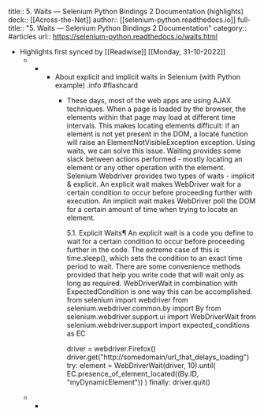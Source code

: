 title:: 5. Waits — Selenium Python Bindings 2 Documentation (highlights)
deck:: [[Across-the-Net]]
author:: [[selenium-python.readthedocs.io]]
full-title:: "5. Waits — Selenium Python Bindings 2 Documentation"
category:: #articles
url:: https://selenium-python.readthedocs.io/waits.html

- Highlights first synced by [[Readwise]] [[Monday, 31-10-2022]]
	- -
		- About explicit and implicit waits in Selenium (with Python example) .info #flashcard
			- These days, most of the web apps are using AJAX techniques.  When a page is
			  loaded by the browser, the elements within that page may load at different time
			  intervals.  This makes locating elements difficult: if an element is not yet
			  present in the DOM, a locate function will raise an ElementNotVisibleException
			  exception.  Using waits, we can solve this issue.  Waiting provides some slack
			  between actions performed - mostly locating an element or any other operation
			  with the element.
			  Selenium Webdriver provides two types of waits - implicit & explicit.  An
			  explicit wait makes WebDriver wait for a certain condition to occur before
			  proceeding further with execution.  An implicit wait makes WebDriver poll the
			  DOM for a certain amount of time when trying to locate an element.
			  
			  5.1. Explicit Waits¶
			  An explicit wait is a code you define to wait for a certain condition to occur
			  before proceeding further in the code.  The extreme case of this is
			  time.sleep(), which sets the condition to an exact time period to wait.  There
			  are some convenience methods provided that help you write code that will wait
			  only as long as required.  WebDriverWait in combination with ExpectedCondition
			  is one way this can be accomplished.
			  from selenium import webdriver
			  from selenium.webdriver.common.by import By
			  from selenium.webdriver.support.ui import WebDriverWait
			  from selenium.webdriver.support import expected_conditions as EC
			  
			  driver = webdriver.Firefox()
			  driver.get("http://somedomain/url_that_delays_loading")
			  try:
			    element = WebDriverWait(driver, 10).until(
			        EC.presence_of_element_located((By.ID, "myDynamicElement"))
			    )
			  finally:
			    driver.quit()
	- -